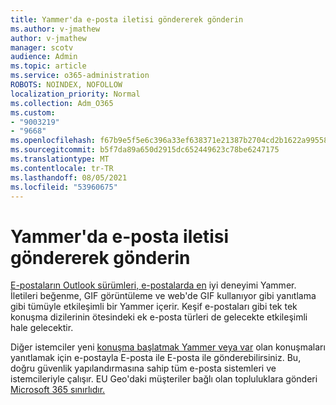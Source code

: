 ```yaml
---
title: Yammer'da e-posta iletisi göndererek gönderin
ms.author: v-jmathew
author: v-jmathew
manager: scotv
audience: Admin
ms.topic: article
ms.service: o365-administration
ROBOTS: NOINDEX, NOFOLLOW
localization_priority: Normal
ms.collection: Adm_O365
ms.custom:
- "9003219"
- "9668"
ms.openlocfilehash: f67b9e5f5e6c396a33ef638371e21387b2704cd2b1622a9955853b46bdb702b6
ms.sourcegitcommit: b5f7da89a650d2915dc652449623c78be6247175
ms.translationtype: MT
ms.contentlocale: tr-TR
ms.lasthandoff: 08/05/2021
ms.locfileid: "53960675"
---
```

# <a name="post-to-yammer-by-sending-an-email-message"></a>Yammer'da e-posta iletisi göndererek gönderin

[E-postaların Outlook sürümleri, e-postalarda en](https://support.microsoft.com/office/work-with-yammer-from-outlook-fd695485-225b-410f-b24a-17f971b46b25) iyi deneyimi Yammer. İletileri beğenme, GIF görüntüleme ve web'de GIF kullanıyor gibi yanıtlama gibi tümüyle etkileşimli bir Yammer içerir. Keşif e-postaları gibi tek tek konuşma dizilerinin ötesindeki ek e-posta türleri de gelecekte etkileşimli hale gelecektir.

Diğer istemciler yeni [konuşma başlatmak Yammer veya var](https://support.microsoft.com/office/new-yammer-post-to-yammer-by-sending-an-email-message-830e6825-56f6-4169-a6b9-1b3ca0cdad4d) olan konuşmaları yanıtlamak için e-postayla E-posta ile E-posta ile gönderebilirsiniz. Bu, doğru güvenlik yapılandırmasına sahip tüm e-posta sistemleri ve istemcileriyle çalışır. EU Geo'daki müşteriler bağlı olan topluluklara gönderi [Microsoft 365 sınırlıdır.](https://docs.microsoft.com/yammer/manage-yammer-groups/yammer-and-office-365-groups)
